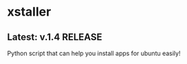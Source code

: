 # xstaller
## Latest: v.1.4 RELEASE

Python script that can help you install apps for ubuntu easily!
